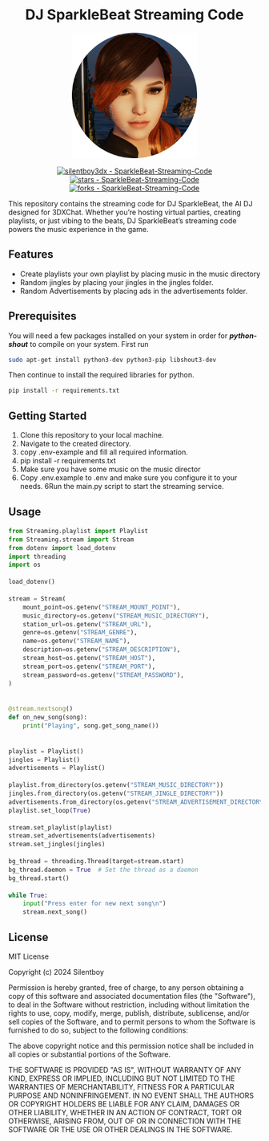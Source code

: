 <h1 align="center"> DJ SparkleBeat Streaming Code</h1>

<p align="center">
    <img src="assets/sparklebeat.png" width="250"  height="250" alt="Picture of DJ SparkleBeat" />
</p>
<p align="center">
<a href="https://github.com/silentboy3dx/SparkleBeat-Streaming-Code" title="Go to GitHub repo"><img src="https://img.shields.io/static/v1?label=silentboy3dx&message=SparkleBeat-Streaming-Code&color=blue&logo=github" alt="silentboy3dx - SparkleBeat-Streaming-Code"></a>
<a href="https://github.com/silentboy3dx/SparkleBeat-Streaming-Code"><img src="https://img.shields.io/github/stars/silentboy3dx/SparkleBeat-Streaming-Code?style=social" alt="stars - SparkleBeat-Streaming-Code"></a>
<a href="https://github.com/silentboy3dx/SparkleBeat-Streaming-Code"><img src="https://img.shields.io/github/forks/silentboy3dx/SparkleBeat-Streaming-Code?style=social" alt="forks - SparkleBeat-Streaming-Code"></a>

</p>


This repository contains the streaming code for DJ SparkleBeat, the AI DJ designed for 3DXChat. Whether you’re hosting virtual parties, creating playlists, or just vibing to the beats, DJ SparkleBeat’s streaming code powers the music experience in the game.

## Features
* Create playlists your own playlist by placing music in the music directory
* Random jingles by placing your jingles in the jingles folder.
* Random Advertisements by placing ads in the advertisements folder.

## Prerequisites 

You will need a few packages installed on your system in order for ***python-shout*** to compile on your system. First run 

```bash
sudo apt-get install python3-dev python3-pip libshout3-dev
```
Then continue to install the required libraries for python. 

```bash
pip install -r requirements.txt
```

## Getting Started


1. Clone this repository to your local machine.
2. Navigate to the created directory.
3. copy .env-example and fill all required information.
3. pip install -r requirements.txt
4. Make sure you have some music on the music director
5. Copy .env.example to .env and make sure you configure it to your needs.
6Run the main.py script to start the streaming service.


## Usage

```python
from Streaming.playlist import Playlist
from Streaming.stream import Stream
from dotenv import load_dotenv
import threading
import os

load_dotenv()

stream = Stream(
    mount_point=os.getenv("STREAM_MOUNT_POINT"),
    music_directory=os.getenv("STREAM_MUSIC_DIRECTORY"),
    station_url=os.getenv("STREAM_URL"),
    genre=os.getenv("STREAM_GENRE"),
    name=os.getenv("STREAM_NAME"),
    description=os.getenv("STREAM_DESCRIPTION"),
    stream_host=os.getenv("STREAM_HOST"),
    stream_port=os.getenv("STREAM_PORT"),
    stream_password=os.getenv("STREAM_PASSWORD"),
)


@stream.nextsong()
def on_new_song(song):
    print("Playing", song.get_song_name())


playlist = Playlist()
jingles = Playlist()
advertisements = Playlist()

playlist.from_directory(os.getenv("STREAM_MUSIC_DIRECTORY"))
jingles.from_directory(os.getenv("STREAM_JINGLE_DIRECTORY"))
advertisements.from_directory(os.getenv("STREAM_ADVERTISEMENT_DIRECTORY"))
playlist.set_loop(True)

stream.set_playlist(playlist)
stream.set_advertisements(advertisements)
stream.set_jingles(jingles)

bg_thread = threading.Thread(target=stream.start)
bg_thread.daemon = True  # Set the thread as a daemon
bg_thread.start()

while True:
    input("Press enter for new next song\n")
    stream.next_song()
```


   
## License

MIT License

Copyright (c) 2024 Silentboy

Permission is hereby granted, free of charge, to any person obtaining a copy
of this software and associated documentation files (the "Software"), to deal
in the Software without restriction, including without limitation the rights
to use, copy, modify, merge, publish, distribute, sublicense, and/or sell
copies of the Software, and to permit persons to whom the Software is
furnished to do so, subject to the following conditions:

The above copyright notice and this permission notice shall be included in all
copies or substantial portions of the Software.

THE SOFTWARE IS PROVIDED "AS IS", WITHOUT WARRANTY OF ANY KIND, EXPRESS OR
IMPLIED, INCLUDING BUT NOT LIMITED TO THE WARRANTIES OF MERCHANTABILITY,
FITNESS FOR A PARTICULAR PURPOSE AND NONINFRINGEMENT. IN NO EVENT SHALL THE
AUTHORS OR COPYRIGHT HOLDERS BE LIABLE FOR ANY CLAIM, DAMAGES OR OTHER
LIABILITY, WHETHER IN AN ACTION OF CONTRACT, TORT OR OTHERWISE, ARISING FROM,
OUT OF OR IN CONNECTION WITH THE SOFTWARE OR THE USE OR OTHER DEALINGS IN THE
SOFTWARE.
